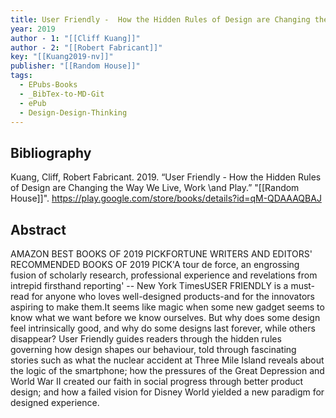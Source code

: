 ```yaml
---
title: User Friendly -  How the Hidden Rules of Design are Changing the Way We Live, Work \and Play
year: 2019
author - 1: "[[Cliff Kuang]]"
author - 2: "[[Robert Fabricant]]"
key: "[[Kuang2019-nv]]"
publisher: "[[Random House]]"
tags:
  - EPubs-Books
  - _BibTex-to-MD-Git
  - ePub
  - Design-Design-Thinking
---
```


## Bibliography
Kuang, Cliff, Robert Fabricant. 2019. “User Friendly -  How the Hidden Rules of Design are Changing the Way We Live, Work \and Play.” "[[Random House]]". https://play.google.com/store/books/details?id=qM-QDAAAQBAJ

## Abstract
AMAZON BEST BOOKS OF 2019 PICKFORTUNE WRITERS AND EDITORS' RECOMMENDED BOOKS OF 2019 PICK'A tour de force, an engrossing fusion of scholarly research, professional experience and revelations from intrepid firsthand reporting' -- New York TimesUSER FRIENDLY is a must-read for anyone who loves well-designed products-and for the innovators aspiring to make them.It seems like magic when some new gadget seems to know what we want before we know ourselves. But why does some design feel intrinsically good, and why do some designs last forever, while others disappear? User Friendly guides readers through the hidden rules governing how design shapes our behaviour, told through fascinating stories such as what the nuclear accident at Three Mile Island reveals about the logic of the smartphone; how the pressures of the Great Depression and World War II created our faith in social progress through better product design; and how a failed vision for Disney World yielded a new paradigm for designed experience.